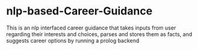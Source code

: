 # nlp-based-Career-Guidance
This is an nlp interfaced career guidance that takes inputs from user regarding their interests and choices, parses and stores them as facts, and suggests career options by running a prolog backend 
